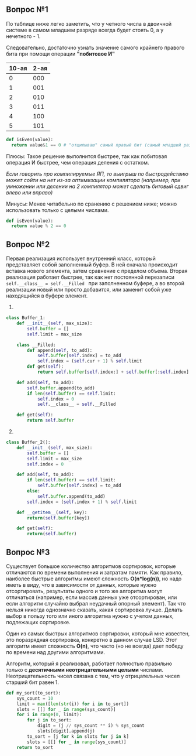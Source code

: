 ## Вопрос №1

По таблице ниже легко заметить, что у четного числа в двоичной системе в самом младшем разряде всегда будет стоять 0, а у нечетного - 1. 

Следовательно, достаточно узнать значение самого крайнего правого бита при помощи операции **"побитовое И"**

| 10-ая | 2-ая |
| ----------- | ----------- |
| 0    | 000   |
| 1    | 001   |
| 2    | 010   |
| 3    | 011   |
| 4    | 100   |
| 5    | 101   |

```python
def isEven(value):
  return value&1 == 0 # "отщипываю" самый правый бит (самый младший разряд) и сравниваю с нулем
```

Плюсы: Такое решение выполнится быстрее, так как побитовая операция И быстрее, чем операция деления с остатком.

*Если говорить про компилируемые ЯП, то выигрыш по быстродействию может сойти на нет из-за оптимизации компилятора (например, при умножении или делении на 2 компилятор может сделать битовый сдвиг влево или вправо)*

Минусы: Менее читабельно по сранению с решением ниже; можно использовать только с целыми числами.
```python
def isEven(value):
  return value % 2 == 0
```

## Вопрос №2

Первая реализация использует внутренний класс, который представляет собой заполненный буфер. В ней сначала происходит вставка нового элемента, затем сравнение с пределом объема. Вторая реализация работает быстрее, так как нет постоянной перезаписи  ```self.__class__ = self.__Filled ``` при заполненном буфере, а во второй реализации новый или просто добавится, или заменит собой уже находящийся в буфере элемент.

1) 
```python
class Buffer_1:
    def __init__(self, max_size):
        self.buffer = []
        self.limit = max_size

    class __Filled:
        def append(self, to_add):
            self.buffer[self.index] = to_add
            self.index = (self.cur + 1) % self.limit
        def get(self):
            return self.buffer[self.index:] + self.buffer[:self.index]

    def add(self, to_add):
        self.buffer.append(to_add)
        if len(self.buffer) == self.limit:
            self.index = 0
            self.__class__ = self.__Filled

    def get(self):
        return self.buffer
```

2)
```python  
class Buffer_2():
    def __init__(self, max_size):
        self.buffer = []
        self.limit = max_size
        self.index = 0

    def add(self, to_add):
        if len(self.buffer) == self.limit:
            self.buffer[self.index] = to_add
        else:
            self.buffer.append(to_add)
        self.index = (self.index + 1) % self.limit

    def __getitem__(self, key):
        return(self.buffer[key])

    def get(self):
        return(self.buffer)
```

## Вопрос №3

Существует большое количество алгоритмов сортировок, которые отличаются по времени выполнения и затратам памяти. Как правило, наиболее быстрые алгоритмы имеют сложность **O(n*log(n))**, но надо иметь в виду, что в зависимости от данных, которые нужно отсортировать, результаты одного и того же алгоритма могут отличаться (например, если массив данных уже отсортирован, или если алгоритм случайно выбрал неудачный опорный элемент). Так что нельзя никогда однозначно сказать, какая сортировка лучше. Делать выбор в пользу того или иного алгоритма нужно с учетом данных, подлежащих сортировке.

Один из самых быстрых алгоритмов сортировки, который мне известен, это поразрядная сортировка, конкретно в данном случае LSD. Этот алгоритм имеет сложность **O(n)**, что часто (но не всегда) дает победу по времени над другими алгоритмами.

Алгоритм, который я реализовал, работает полностью правильно только с **десятичными неотрицательными целыми** числами. Неотрицательность чисел связана с тем, что у отрицательных чисел старший бит равен 1. 

```python  
def my_sort(to_sort):
    sys_count = 10
    limit = max([len(str(i)) for i in to_sort])
    slots = [[] for _ in range(sys_count)]
    for i in range(0, limit):
        for j in to_sort:
            digit = (j // sys_count ** i) % sys_count
            slots[digit].append(j)
        to_sort = [j for k in slots for j in k]
        slots = [[] for _ in range(sys_count)]
    return to_sort
```